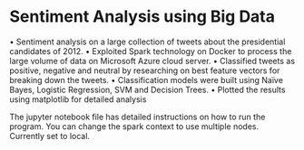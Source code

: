 # Sentiment Analysis using Big Data

•	Sentiment analysis on a large collection of tweets about the presidential candidates of 2012.
•	Exploited Spark technology on Docker to process the large volume of data on Microsoft Azure cloud server.
•	Classified tweets as positive, negative and neutral by researching on best feature vectors for breaking down the tweets.
•	Classification models were built using Naïve Bayes, Logistic Regression, SVM and Decision Trees.
•	Plotted the results using matplotlib for detailed analysis 

The jupyter notebook file has detailed instructions on how to run the program. You can change the spark context to use multiple nodes. Currently set to local. 
